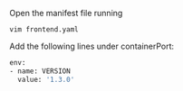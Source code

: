 Open the manifest file running

`vim frontend.yaml`

Add the following lines under containerPort:

```sh
env:
- name: VERSION
  value: '1.3.0'
```




